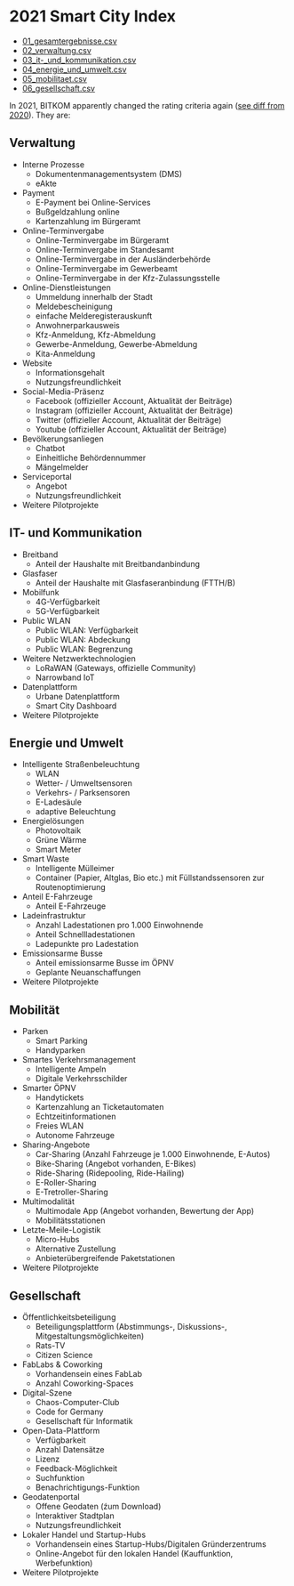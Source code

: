 # 2021 Smart City Index

 * [01_gesamtergebnisse.csv](01_gesamtergebnisse.csv)
 * [02_verwaltung.csv](02_verwaltung.csv)
 * [03_it-_und_kommunikation.csv](03_it-_und_kommunikation.csv)
 * [04_energie_und_umwelt.csv](04_energie_und_umwelt.csv)
 * [05_mobilitaet.csv](05_mobilitaet.csv)
 * [06_gesellschaft.csv](06_gesellschaft.csv)

In 2021, BITKOM apparently changed the rating criteria again ([see diff from 2020](criteria_diff2020.md)). They are:

## Verwaltung
* Interne Prozesse
  * Dokumentenmanagementsystem (DMS)
  * eAkte
* Payment
  * E-Payment bei Online-Services
  * Bußgeldzahlung online
  * Kartenzahlung im Bürgeramt
* Online-Terminvergabe
  * Online-Terminvergabe im Bürgeramt
  * Online-Terminvergabe im Standesamt
  * Online-Terminvergabe in der Ausländerbehörde
  * Online-Terminvergabe im Gewerbeamt
  * Online-Terminvergabe in der Kfz-Zulassungsstelle
* Online-Dienstleistungen
  * Ummeldung innerhalb der Stadt
  * Meldebescheinigung
  * einfache Melderegisterauskunft
  * Anwohnerparkausweis
  * Kfz-Anmeldung, Kfz-Abmeldung
  * Gewerbe-Anmeldung, Gewerbe-Abmeldung
  * Kita-Anmeldung
* Website
  * Informationsgehalt
  * Nutzungsfreundlichkeit
* Social-Media-Präsenz
  * Facebook (offizieller Account, Aktualität der Beiträge)
  * Instagram (offizieller Account, Aktualität der Beiträge)
  * Twitter (offizieller Account, Aktualität der Beiträge)
  * Youtube (offizieller Account, Aktualität der Beiträge)
* Bevölkerungsanliegen
  * Chatbot
  * Einheitliche Behördennummer
  * Mängelmelder
* Serviceportal
  * Angebot
  * Nutzungsfreundlichkeit
* Weitere Pilotprojekte

## IT- und Kommunikation
* Breitband
  * Anteil der Haushalte mit Breitbandanbindung
* Glasfaser
  * Anteil der Haushalte mit Glasfaseranbindung  (FTTH/B)
* Mobilfunk
  * 4G-Verfügbarkeit
  * 5G-Verfügbarkeit
* Public WLAN
  * Public WLAN: Verfügbarkeit
  * Public WLAN: Abdeckung
  * Public WLAN: Begrenzung
* Weitere Netzwerktechnologien
  * LoRaWAN (Gateways, offizielle Community)
  * Narrowband IoT
* Datenplattform
  * Urbane Datenplattform
  * Smart City Dashboard
* Weitere Pilotprojekte

## Energie und Umwelt
* Intelligente Straßenbeleuchtung
  * WLAN
  * Wetter- / Umweltsensoren
  * Verkehrs- / Parksensoren
  * E-Ladesäule
  * adaptive Beleuchtung
* Energielösungen
  * Photovoltaik
  * Grüne Wärme
  * Smart Meter
* Smart Waste
  * Intelligente Mülleimer
  * Container (Papier, Altglas, Bio etc.) mit Füllstandssensoren zur Routenoptimierung
* Anteil E-Fahrzeuge
  * Anteil E-Fahrzeuge
* Ladeinfrastruktur
  * Anzahl Ladestationen pro 1.000 Einwohnende
  * Anteil Schnellladestationen
  * Ladepunkte pro Ladestation
* Emissionsarme Busse
  * Anteil emissionsarme Busse im ÖPNV
  * Geplante Neuanschaffungen
* Weitere Pilotprojekte

## Mobilität
* Parken
  * Smart Parking
  * Handyparken
* Smartes Verkehrsmanagement
  * Intelligente Ampeln
  * Digitale Verkehrsschilder
* Smarter ÖPNV
  * Handytickets
  * Kartenzahlung an Ticketautomaten
  * Echtzeitinformationen
  * Freies WLAN
  * Autonome Fahrzeuge
* Sharing-Angebote
  * Car-Sharing (Anzahl Fahrzeuge je 1.000 Einwohnende, E-Autos)
  * Bike-Sharing (Angebot vorhanden, E-Bikes)
  * Ride-Sharing (Ridepooling, Ride-Hailing)
  * E-Roller-Sharing
  * E-Tretroller-Sharing
* Multimodalität
  * Multimodale App (Angebot vorhanden, Bewertung der App)
  * Mobilitätsstationen
* Letzte-Meile-Logistik
  * Micro-Hubs
  * Alternative Zustellung
  * Anbieterübergreifende Paketstationen
* Weitere Pilotprojekte

## Gesellschaft
* Öffentlichkeitsbeteiligung
  * Beteiligungsplattform (Abstimmungs-, Diskussions-, Mitgestaltungsmöglichkeiten)
  * Rats-TV
  * Citizen Science
* FabLabs & Coworking
  * Vorhandensein eines FabLab
  * Anzahl Coworking-Spaces
* Digital-Szene
  * Chaos-Computer-Club
  * Code for Germany
  * Gesellschaft für Informatik
* Open-Data-Plattform
  * Verfügbarkeit
  * Anzahl Datensätze
  * Lizenz
  * Feedback-Möglichkeit
  * Suchfunktion
  * Benachrichtigungs-Funktion
* Geodatenportal
  * Offene Geodaten (źum Download)
  * Interaktiver Stadtplan
  * Nutzungsfreundlichkeit
* Lokaler Handel und Startup-Hubs
  * Vorhandensein eines Startup-Hubs/Digitalen Gründerzentrums
  * Online-Angebot für den lokalen Handel (Kauffunktion, Werbefunktion)
* Weitere Pilotprojekte
